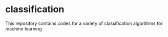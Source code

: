 # classification
This repository contains codes for a variety of classification algorithms for machine learning
